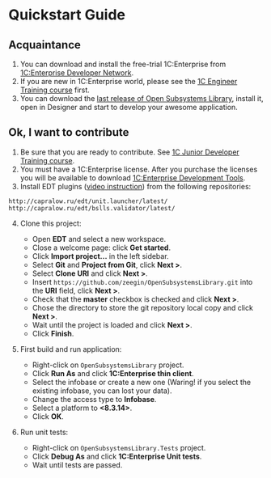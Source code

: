 # Quickstart Guide

## Acquaintance

1. You can download and install the free-trial 1C:Enterprise from [1C:Enterprise Developer Network](https://1c-dn.com/).
2. If you are new in 1C:Enterprise world, please see the [1C Engineer Training course](https://www.youtube.com/watch?v=7y42OW5QGec&list=PLhwgyD6RxHxiLvyyH7FJfZwnHd0LutLx1) first.
3. You can download the [last release of Open Subsystems Library](https://github.com/zeegin/OpenSubsystemsLibrary/releases), install it, open in Designer and start to develop your awesome application.

## Ok, I want to contribute

1. Be sure that you are ready to contribute. See [1C Junior Developer Training course](https://www.youtube.com/watch?v=NJF0_zUBHYo&list=PLhwgyD6RxHxh21KkMLtuvUaziCn8TRkmC).
2. You must have a 1C:Enterprise license. After you purchase the licenses you will be available to download [1C:Enterprise Development Tools](https://1c-dn.com/user/updates/1c_enterprise_development_tools/).
3. Install EDT plugins ([video instruction](https://www.youtube.com/watch?v=2rro6MFjh2s&feature=youtu.be)) from the following repositories:
```
http://capralow.ru/edt/unit.launcher/latest/
http://capralow.ru/edt/bslls.validator/latest/
```

4. Clone this project:
    - Open **EDT** and select a new workspace.
    - Close a welcome page: click **Get started**.
    - Click **Import project...** in the left sidebar.
    - Select **Git** and **Project from Git**, click **Next >**.
    - Select **Clone URI** and click **Next >**.
    - Insert `https://github.com/zeegin/OpenSubsystemsLibrary.git` into the **URI** field, click **Next >**.
    - Check that the **master** checkbox is checked and click **Next >**.
    - Chose the directory to store the git repository local copy and click **Next >**.
    - Wait until the project is loaded and click **Next >**.
    - Click **Finish**.

5. First build and run application:
    - Right-click on `OpenSubsystemsLibrary` project.
    - Click **Run As** and click **1C:Enterprise thin client**.
    - Select the infobase or create a new one (Waring! if you select the existing infobase, you can lost your data).
    - Change the access type to **Infobase**.
    - Select a platform to **<8.3.14>**.
    - Click **OK**.

6. Run unit tests:
    - Right-click on `OpenSubsystemsLibrary.Tests` project.
    - Click **Debug As** and click **1C:Enterprise Unit tests**.
    - Wait until tests are passed.
